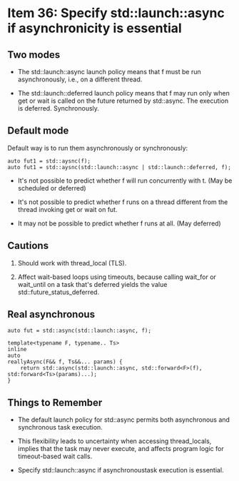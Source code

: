 # Item 36: Specify std::launch::async if asynchronicity is essential

## Two modes

* The std::launch::async launch policy means that f must be run asynchronously, i.e., on a different thread.

* The std::launch::deferred launch policy means that f may run only when get or wait is called on the future
returned by std::async. The execution is deferred. Synchronously.

## Default mode

Default way is to run them asynchronously or synchronously:

    auto fut1 = std::aysnc(f);
    auto fut1 = std::aysnc(std::launch::async | std::launch::deferred, f); 

* It's not possible to predict whether f will run concurrently with t. (May be scheduled or deferred)

* It's not possible to predict whether f runs on a thread different from the thread invoking get or wait on fut.

* It may not be possible to predict whether f runs at all. (May deferred)

## Cautions

1. Should work with thread_local (TLS).

2. Affect wait-based loops using timeouts, because calling wait_for or wait_until on a task that's deferred yields the value std::future_status_deferred.

## Real asynchronous

    auto fut = std::async(std::launch::async, f);

    template<typename F, typename.. Ts>
    inline
    auto
    reallyAsync(F&& f, Ts&&... params) {
        return std::async(std::launch::async, std::forward<F>(f), std:forward<Ts>(params)...);
    }

## Things to Remember

* The default launch policy for std::async permits both asynchronous and synchronous task execution.

* This flexibility leads to uncertainty when accessing thread_locals, implies that the task may never execute, and
affects program logic for timeout-based wait calls.

* Specify std::launch::async if asynchronoustask execution is essential.


